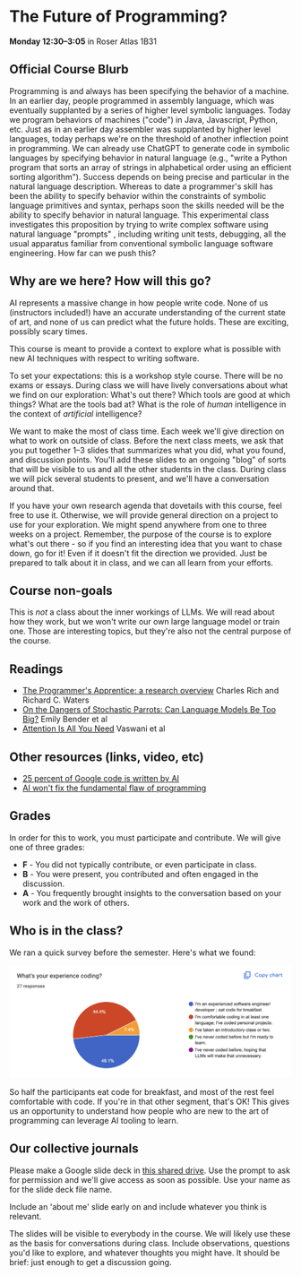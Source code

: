 # The Future of Programming?

**Monday 12:30–3:05** in Roser Atlas 1B31

## Official Course Blurb

Programming is and always has been specifying the behavior of a machine. In an
earlier day, people programmed in assembly language, which was eventually
supplanted by a series of higher level symbolic languages. Today we program
behaviors of machines ("code") in Java, Javascript, Python, etc. Just as in an
earlier day assembler was supplanted by higher level languages, today perhaps
we're on the threshold of another inflection point in programming. We can
already use ChatGPT to generate code in symbolic languages by specifying
behavior in natural language (e.g., "write a Python program that sorts an
array of strings in alphabetical order using an efficient sorting algorithm").
Success depends on being precise and particular in the natural language
description. Whereas to date a programmer's skill has been the ability to
specify behavior within the constraints of symbolic language primitives and
syntax, perhaps soon the skills needed will be the ability to specify behavior
in natural language. This experimental class investigates this proposition by
trying to write complex software using natural language "prompts" , including
writing unit tests, debugging, all the usual apparatus familiar from
conventional symbolic language software engineering. How far can we push this?

## Why are we here? How will this go?

AI represents a massive change in how people write code. None of us (instructors
included!) have an accurate understanding of the current state of art, and none
of us can predict what the future holds. These are exciting, possibly scary
times.

This course is meant to provide a context to explore what is possible with new
AI techniques with respect to writing software.

To set your expectations: this is a workshop style course. There will be no
exams or essays. During class we will have lively conversations about what we
find on our exploration: What's out there? Which tools are good at which things?
What are the tools bad at? What is the role of _human_ intelligence in the
context of _artificial_ intelligence?

We want to make the most of class time. Each week we'll give direction on what
to work on outside of class. Before the next class meets, we ask that you put
together 1–3 slides that summarizes what you did, what you found, and discussion
points. You'll add these slides to an ongoing "blog" of sorts that will be
visible to us and all the other students in the class. During class we will pick
several students to present, and we'll have a conversation around that.

If you have your own research agenda that dovetails with this course, feel free
to use it. Otherwise, we will provide general direction on a project to use for
your exploration. We might spend anywhere from one to three weeks on a project.
Remember, the purpose of the course is to explore what's out there - so if you
find an interesting idea that you want to chase down, go for it! Even if it
doesn't fit the direction we provided. Just be prepared to talk about it in
class, and we can all learn from your efforts.

## Course non-goals

This is _not_ a class about the inner workings of LLMs. We will read about how
they work, but we won't write our own large language model or train one. Those
are interesting topics, but they're also not the central purpose of the course.

## Readings

- [The Programmer's Apprentice: a research
  overview](https://ieeexplore.ieee.org/stamp/stamp.jsp?arnumber=86782) Charles
  Rich and Richard C. Waters
- [On the Dangers of Stochastic Parrots: Can Language Models Be Too
  Big?](https://dl.acm.org/doi/pdf/10.1145/3442188.3445922) Emily Bender et al
- [Attention Is All You
  Need](https://dl.acm.org/doi/pdf/10.5555/3295222.3295349) Vaswani et al

## Other resources (links, video, etc)

- [25 percent of Google code is written by
  AI](https://www.pcmag.com/news/ai-now-writes-over-25-percent-of-code-at-google)
- [AI won't fix the fundamental flaw of
  programming](https://www.youtube.com/watch?v=82JpGhctWpU)

## Grades

In order for this to work, you must participate and contribute. We will give one
of three grades:

- **F** - You did not typically contribute, or even participate in class.
- **B** - You were present, you contributed and often engaged in the discussion.
- **A** - You frequently brought insights to the conversation based on your work
  and the work of others.

## Who is in the class?

We ran a quick survey before the semester. Here's what we found:

![Experience Coding](img/experience-coding.png)

So half the participants eat code for breakfast, and most of the rest feel
comfortable with code. If you're in that other segment, that's OK! This gives us
an opportunity to understand how people who are new to the art of programming
can leverage AI tooling to learn.

## Our collective journals

Please make a Google slide deck in [this shared
drive](https://drive.google.com/drive/folders/1ffZHWLzqzBFL4z_9rktCp_hEKaNoXjpI?usp=drive_link).
Use the prompt to ask for permission and we'll give access as soon as possible.
Use your name as for the slide deck file name.

Include an 'about me' slide early on and include whatever you think is relevant.

The slides will be visible to everybody in the course. We will likely use these
as the basis for conversations during class. Include observations, questions
you'd like to explore, and whatever thoughts you might have. It should be brief:
just enough to get a discussion going.
